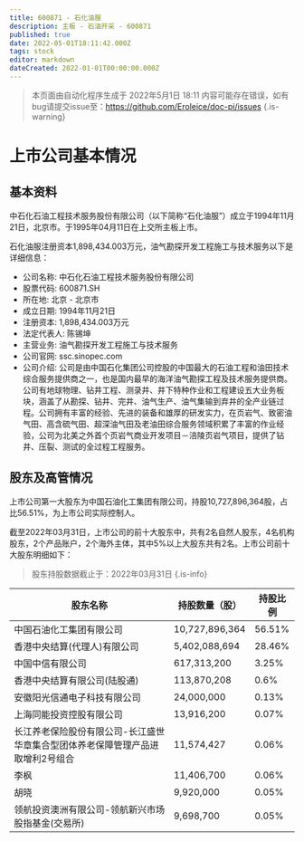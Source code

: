 ```yaml
---
title: 600871 - 石化油服
description: 主板 - 石油开采 - 600871
published: true
date: 2022-05-01T18:11:42.000Z
tags: stock
editor: markdown
dateCreated: 2022-01-01T00:00:00.000Z
---
```


> 本页面由自动化程序生成于 2022年5月1日 18:11
> 内容可能存在错误，如有bug请提交issue至：https://github.com/Eroleice/doc-pi/issues
{.is-warning}

# 上市公司基本情况

## 基本资料

中石化石油工程技术服务股份有限公司（以下简称“石化油服”）成立于1994年11月21日，北京市。于1995年04月11日在上交所主板上市。

石化油服注册资本1,898,434.003万元，油气勘探开发工程施工与技术服务以下是详细信息：

- 公司名称: 中石化石油工程技术服务股份有限公司
- 股票代码: 600871.SH
- 所在地: 北京 - 北京市
- 成立日期: 1994年11月21日
- 注册资本: 1,898,434.003万元
- 法定代表人: 陈锡坤
- 主营业务: 油气勘探开发工程施工与技术服务
- 公司官网: ssc.sinopec.com
- 公司介绍: 公司是由中国石化集团公司控股的中国最大的石油工程和油田技术综合服务提供商之一，也是国内最早的海洋油气勘探工程及技术服务提供商。公司有地球物理、钻井工程、测录井、井下特种作业和工程建设五大业务板块，涵盖了从勘探、钻井、完井、油气生产、油气集输到弃井的全产业链过程。公司拥有丰富的经验、先进的装备和雄厚的研发实力，在页岩气、致密油气田、高含硫气田、超深油气田及老油田综合服务领域积累了丰富的作业经验，公司为北美之外首个页岩气商业开发项目－涪陵页岩气项目，提供了钻井、压裂、测试的全过程工程服务。


## 股东及高管情况

上市公司第一大股东为中国石油化工集团有限公司，持股10,727,896,364股，占比56.51%，为上市公司实际控制人。

截至2022年03月31日，上市公司的前十大股东中，共有2名自然人股东，4名机构股东，2个产品账户，2个海外主体，其中5%以上大股东共有2名。上市公司前十大股东明细如下：

> 股东持股数据截止于：2022年03月31日
{.is-info}

| 股东名称 | 持股数量（股） | 持股比例 |
| --- | --- | --- |
| 中国石油化工集团有限公司 | 10,727,896,364 | 56.51% |
| 香港中央结算(代理人)有限公司 | 5,402,088,694 | 28.46% |
| 中国中信有限公司 | 617,313,200 | 3.25% |
| 香港中央结算有限公司(陆股通) | 113,870,208 | 0.6% |
| 安徽阳光信通电子科技有限公司 | 24,000,000 | 0.13% |
| 上海同能投资控股有限公司 | 13,916,200 | 0.07% |
| 长江养老保险股份有限公司-长江盛世华章集合型团体养老保障管理产品进取增利2号组合 | 11,574,427 | 0.06% |
| 李枫 | 11,406,700 | 0.06% |
| 胡晓 | 9,920,000 | 0.05% |
| 领航投资澳洲有限公司-领航新兴市场股指基金(交易所) | 9,698,700 | 0.05% |




